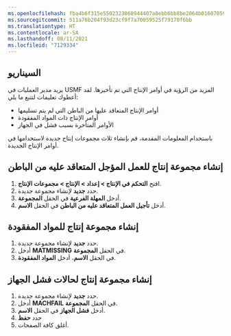 ```yaml
---
ms.openlocfilehash: fba4b6f315e5502323860944407a8ebb6bb8be2064b01607059559419c05b468
ms.sourcegitcommit: 511a76b204f93d23cf9f7a70059525f79170f6bb
ms.translationtype: HT
ms.contentlocale: ar-SA
ms.lasthandoff: 08/11/2021
ms.locfileid: "7129334"
---
```

## <a name="scenario"></a>السيناريو
يريد مدير العمليات في USMF المزيد من الرؤية في أوامر الإنتاج التي تم تأخيرها. لقد أعطوك تعليمات لتتبع ما يلي:

- أوامر الإنتاج المتعاقد عليها من الباطن التي لم يتم تسليمها
- أوامر الإنتاج ذات المواد المفقودة
- الأوامر المتأخرة بسبب فشل في الجهاز

باستخدام المعلومات المقدمة، قم بإنشاء ثلاث مجموعات إنتاج جديدة لاستخدامها في أوامر الإنتاج الجديدة.

## <a name="create-a-production-pool-for-delayed-subcontracted-work"></a>إنشاء مجموعة إنتاج للعمل المؤجل المتعاقد عليه من الباطن 

1.  افتح **التحكم في الإنتاج > إعداد > الإنتاج > مجموعات الإنتاج**.
2.  حدد **جديد** لإنشاء مجموعة جديدة.
3.  أدخل **المهلة الفرعية** في الحقل **المجموعة**.
4.  أدخل **تأجيل العمل المتعاقد عليه من الباطن** في الحقل **الاسم**.


## <a name="create-a-production-pool-for-missing-materials"></a>إنشاء مجموعة إنتاج للمواد المفقودة 

1.  حدد **جديد** لإنشاء مجموعة جديدة.
2.  أدخل **MATMISSING** في الحقل **المجموعة**.
3.  في الحقل **الاسم**، أدخل **المواد المفقودة**.

## <a name="create-a-production-pool-for-machine-failures"></a>إنشاء مجموعة إنتاج لحالات فشل الجهاز 

1.  حدد **جديد** لإنشاء مجموعة جديدة.
2.  أدخل **MACHFAIL** في الحقل **المجموعة**.
3.  أدخل **فشل الجهاز** في الحقل **الاسم**.
4.  حدد **حفظ**
4.  أغلق كافة الصفحات.


